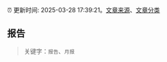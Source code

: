 :alarm_clock: 更新时间: 2025-03-28 17:39:21。[文章来源](/README.md)、[文章分类](/TAGS.md)

## 报告


> 关键字：`报告`、`月报`




